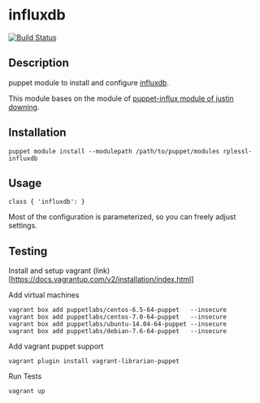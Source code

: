 # influxdb

[![Build Status](https://travis-ci.org/rplessl/puppet-influxdb.png)](https://travis-ci.org/rplessl/puppet-influxdb)

## Description

puppet module to install and configure [influxdb](https://influxdb.org).

This module bases on the module of [puppet-influx module of justin downing](https://github.com/justindowning/puppet-influxdb).

## Installation

`puppet module install --modulepath /path/to/puppet/modules rplessl-influxdb`

## Usage

`class { 'influxdb': }`

Most of the configuration is parameterized, so you can freely adjust settings.

## Testing

Install and setup vagrant (link)[https://docs.vagrantup.com/v2/installation/index.html]

Add virtual machines
```ShellSession
vagrant box add puppetlabs/centos-6.5-64-puppet   --insecure
vagrant box add puppetlabs/centos-7.0-64-puppet   --insecure
vagrant box add puppetlabs/ubuntu-14.04-64-puppet --insecure
vagrant box add puppetlabs/debian-7.6-64-puppet   --insecure
```

Add vagrant puppet support
```ShellSession
vagrant plugin install vagrant-librarian-puppet
```

Run Tests
```ShellSession
vagrant up
```
